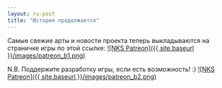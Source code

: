```yaml
---
layout: ru-post
title: "История продолжается"
---
```

Самые свежие арты и новости проекта теперь выкладываются на страничке игры по этой ссылке:
[![NKS Patreon]({{ site.baseurl }}/images/patreon_b1.png)](https://www.patreon.com/ipv6)

N.B. Поддержите разработку игры, если есть возможность! :)
[![NKS Patreon]({{ site.baseurl }}/images/patreon_b2.png)](https://www.patreon.com/ipv6)
